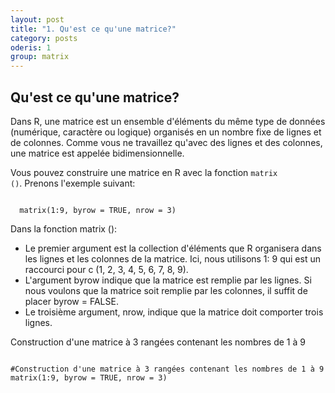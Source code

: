 ```yaml
---
layout: post
title: "1. Qu'est ce qu'une matrice?"
category: posts
oderis: 1
group: matrix
---
```

<script async src="https://www.googletagmanager.com/gtag/js?id=UA-15159522-6"></script>
<script>
  window.dataLayer = window.dataLayer || [];
  function gtag(){dataLayer.push(arguments);}
  gtag('js', new Date());

  gtag('config', 'UA-15159522-6');
</script>

<h2>Qu'est ce qu'une matrice?</h2>

Dans R, une matrice est un ensemble d'éléments du même type de données (numérique, caractère ou logique) organisés en un nombre fixe de lignes et de colonnes. Comme vous ne travaillez qu'avec des lignes et des colonnes, une matrice est appelée bidimensionnelle.

Vous pouvez construire une matrice en R avec la fonction <code>matrix ()</code>. Prenons l'exemple suivant:

<pre><code>
  matrix(1:9, byrow = TRUE, nrow = 3)
</code></pre>

Dans la fonction matrix ():

- Le premier argument est la collection d'éléments que R organisera dans les lignes et les colonnes de la matrice. Ici, nous utilisons 1: 9 qui est un raccourci pour c (1, 2, 3, 4, 5, 6, 7, 8, 9).
- L'argument byrow indique que la matrice est remplie par les lignes. Si nous voulons que la matrice soit remplie par les colonnes, il suffit de placer byrow = FALSE.
- Le troisième argument, nrow, indique que la matrice doit comporter trois lignes.

Construction d'une matrice à 3 rangées contenant les nombres de 1 à 9

<html>
<head>
<meta http-equiv="Content-Type" content="text/html; charset=utf-8" />
<style>
.dcl__index-module__console--2YAI1, .dcl__index-module__editor--m_p4P {font-size: 15px !important; }
.lm_header .lm_tab .lm_title {font-size: 15px !important;}
.dcl__Button-module__extra-small--2toEt, .dcl__Button-module__small--1VJc5 {font-size: 15px;}
</style>
</head>
        <body>
        	<script type="text/javascript" src="//cdn.datacamp.com/dcl-react.js.gz"></script>
			<div data-datacamp-exercise data-lang="r">
        	<code data-type="sample-code">
#Construction d'une matrice à 3 rangées contenant les nombres de 1 à 9
matrix(1:9, byrow = TRUE, nrow = 3)

</code>
</div>
</body>
</html>
